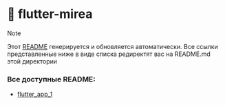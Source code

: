 # 📌 flutter-mirea

> [!NOTE]  
> Этот [README](README.md) генерируется и обновляется автоматически. 
> Все ссылки представленные ниже в виде списка редиректят вас на README.md этой директории

### Все доступные README: 

* [flutter_app_1](flutter_app_1/README.md)

